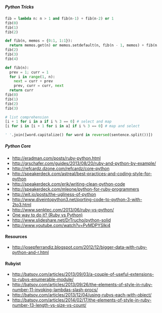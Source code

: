 ##### Python Tricks

```python
fib = lambda n: n > 1 and fib(n-1) + fib(n-2) or 1
fib(0)
fib(1)
fib(2)

def fib(n, memos = {0:1, 1:1}):
  return memos.get(n) or memos.setdefault(n, fib(n - 1, memos) + fib(n - 2, memos))
fib(2)
fib(3)
fib(4)

def fib(n):
  prev = 1; curr = 1
  for i in range(1, n):
    next = curr + prev
    prev, curr = curr, next
  return curr
fib(0)
fib(1)
fib(2)
fib(3)
```

```python
# list comprehension
[i + 1 for i in a if i % 3 == 0] # select and map
[i for i in [i + 1 for i in a] if i % 3 == 0] # map and select
```

```python
' '.join([word.capitalize() for word in reversed(sentence.split())])
```

##### Python Core

* http://eradman.com/posts/ruby-python.html
* http://grschafer.com/guides/2013/08/20/ruby-and-python-by-example/
* http://refcardz.dzone.com/refcardz/core-python
* http://speakerdeck.com/astreal/best-practices-and-coding-style-for-python
* http://speakerdeck.com/erik/writing-clean-python-code
* http://speakerdeck.com/mleone/python-for-ruby-programmers
* http://wit.io/posts/the-ugliness-of-python
* http://www.diveintopython3.net/porting-code-to-python-3-with-2to3.html
* http://www.senktec.com/2013/06/ruby-vs-python/
* [One way to do it? (Ruby vs Python)](http://www.senktec.com/2013/09/one-way-to-do-it/)
* http://www.slideshare.net/DrTrucho/python-solid
* http://www.youtube.com/watch?v=PvMDPYSlki4

#### Resources

* http://josepferrandiz.blogspot.com/2012/12/bigger-data-with-ruby-python-and-r.html

#### Rubyist

* http://batsov.com/articles/2013/09/03/a-couple-of-useful-extensions-to-rubys-enumerable-module/
* http://batsov.com/articles/2013/09/26/the-elements-of-style-in-ruby-number-11-invoking-lambdas-slash-procs/
* http://batsov.com/articles/2013/12/04/using-rubys-each-with-object/
* http://batsov.com/articles/2014/02/17/the-elements-of-style-in-ruby-number-13-length-vs-size-vs-count/
